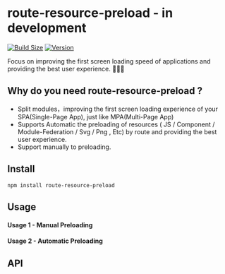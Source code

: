 # route-resource-preload - in development
[![Build Size](https://img.shields.io/bundlephobia/minzip/route-resource-preload?label=bundle%20size)](https://bundlephobia.com/result?p=route-resource-preload)
[![Version](https://img.shields.io/npm/v/route-resource-preload?style=flat)](https://www.npmjs.com/package/route-resource-preload)

Focus on improving the first screen loading speed of applications and providing the best user experience. 🚀🚀🚀

## Why do you need route-resource-preload ?
- Split modules，improving the first screen loading experience of your SPA(Single-Page App), just like MPA(Multi-Page App) 
- Supports Automatic the preloading of resources ( JS / Component / Module-Federation / Svg / Png , Etc) by route and providing the best user experience.
- Support manually to preloading.

## Install
```shell
npm install route-resource-preload
```

## Usage
#### Usage 1 - Manual Preloading



#### Usage 2 - Automatic Preloading


## API

